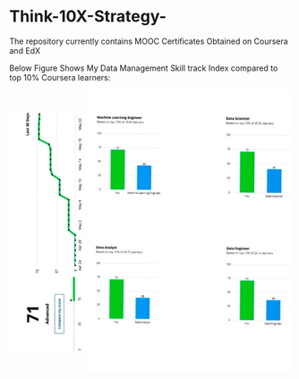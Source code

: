 # Think-10X-Strategy-
The repository currently contains MOOC Certificates Obtained on Coursera and EdX 

Below Figure Shows My Data Management Skill track Index compared to top 10% Coursera learners:

<img SRC="Management/Data%20Management%20Skill%20tracking%20index.jpeg" width = "700" Hight ="700">

